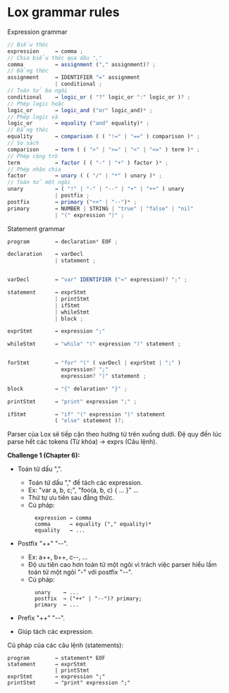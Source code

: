 
# Lox grammar rules
Expression grammar
```js
// Biểu thức
expression     → comma ;
// Chia biểu thức qua dâu ","
comma          → assignment ("," assignment)? ;
// Đẳng thức
assignment     → IDENTIFIER "=" assignment 
               | conditional ;
// Toán tử ba ngôi
conditional    → logic_or ( "?" logic_or ":" logic_or )? ;
// Phép logic hoặc
logic_or       → logic_and ("or" logic_and)* ;
// Phép logic và
logic_or       → equality ("and" equality)* ;
// Đẳng thức
equality       → comparison ( ( "!=" | "==" ) comparison )* ;
// So sách
comparison     → term ( ( ">" | ">=" | "<" | "<=" ) term )* ;
// Phép cộng trừ
term           → factor ( ( "-" | "+" ) factor )* ;
// Phép nhân chia
factor         → unary ( ( "/" | "*" ) unary )* ;
// Toán tử một ngôi
unary          → ( "!" | "-" | "--" | "+" | "++" ) unary
               | postfix ;
postfix        → primary ("++" | "--")* ;
primary        → NUMBER | STRING | "true" | "false" | "nil"
               | "(" expression ")" ;
```

Statement grammar
```js
program        → declaration* EOF ; 

declaration    → varDecl
               | statement ;


varDecl        → "var" IDENTIFIER ("=" expression)? ";" ;

statement      → exprStmt
               | printStmt 
               | ifStmt
               | whileStmt
               | block ;

exprStmt       → expression ";"

whileStmt      → "while" "(" expression ")" statement ;


forStmt        → "for" "(" ( varDecl | exprStmt | ";" )
                 expression? ";"
                 expression? ")" statement ;

block          → "{" delaration* "}" ;

printStmt      → "print" expression ";" ;

ifStmt         → "if" "(" expression ")" statement 
               ( "else" statement )?;
```

Parser của Lox sẽ tiếp cận theo hướng từ trên xuống dưới.
Đệ quy đến lúc parse hết các tokens (Từ khóa) → exprs (Câu lệnh).


<b>Challenge 1 (Chapter 6):</b>
- Toán tử dấu ",".
  - Toán tử dấu "," để tách các expression.
  - Ex: "var a, b, c;", "foo(a, b, c) { ... }" ...
  - Thứ tự ưu tiên sau đẳng thức.
  - Cú pháp:
    ```
      expression → comma
      comma      → equality ("," equality)*
      equality   → ...
    ```

- Postfix "++" "--".
  - Ex: a++, b++, c--, ...
  - Độ ưu tiên cao hơn toán tử một ngôi vì trách việc parser hiểu lầm toán tử một ngôi "-" với postfix "--".
  - Cú pháp:
    ```
      unary    → ...
      postfix  → ("++" | "--")? primary;
      primary  → ...
    ```
- Prefix "++" "--".
- Giúp tách các expression.

Cú pháp của các câu lệnh (statements):
```
program        → statement* EOF
statement      → exprStmt
               | printStmt
exprStmt       → expression ";"
printStmt      → "print" expression ";"
```